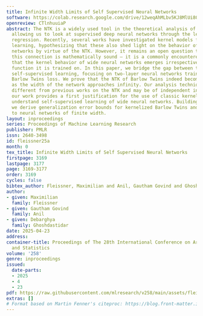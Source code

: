 ```yaml
---
title: Infinite Width Limits of Self Supervised Neural Networks
software: https://colab.research.google.com/drive/12weqAhMLbv5KJ8MlUi80iaEjtDn8lMcv?usp=sharing
openreview: CTlnhuuiaP
abstract: The NTK is a widely used tool in the theoretical analysis of deep learning,
  allowing us to look at supervised deep neural networks through the lenses of kernel
  regression. Recently, several works have investigated kernel models for self-supervised
  learning, hypothesizing that these also shed light on the behavior of wide neural
  networks by virtue of the NTK. However, it remains an open question to what extent
  this connection is mathematically sound — it is a commonly encountered misbelief
  that the kernel behavior of wide neural networks emerges irrespective of the loss
  function it is trained on. In this paper, we bridge the gap between the NTK and
  self-supervised learning, focusing on two-layer neural networks trained under the
  Barlow Twins loss. We prove that the NTK of Barlow Twins indeed becomes constant
  as the width of the network approaches infinity. Our analysis technique is a bit
  different from previous works on the NTK and may be of independent interest. Overall,
  our work provides a first justification for the use of classic kernel theory to
  understand self-supervised learning of wide neural networks. Building on this result,
  we derive generalization error bounds for kernelized Barlow Twins and connect them
  to neural networks of finite width.
layout: inproceedings
series: Proceedings of Machine Learning Research
publisher: PMLR
issn: 2640-3498
id: fleissner25a
month: 0
tex_title: Infinite Width Limits of Self Supervised Neural Networks
firstpage: 3169
lastpage: 3177
page: 3169-3177
order: 3169
cycles: false
bibtex_author: Fleissner, Maximilian and Anil, Gautham Govind and Ghoshdastidar, Debarghya
author:
- given: Maximilian
  family: Fleissner
- given: Gautham Govind
  family: Anil
- given: Debarghya
  family: Ghoshdastidar
date: 2025-04-23
address:
container-title: Proceedings of The 28th International Conference on Artificial Intelligence
  and Statistics
volume: '258'
genre: inproceedings
issued:
  date-parts:
  - 2025
  - 4
  - 23
pdf: https://raw.githubusercontent.com/mlresearch/v258/main/assets/fleissner25a/fleissner25a.pdf
extras: []
# Format based on Martin Fenner's citeproc: https://blog.front-matter.io/posts/citeproc-yaml-for-bibliographies/
---
```


